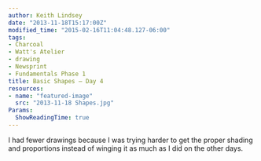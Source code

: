 ```yaml
---
author: Keith Lindsey
date: "2013-11-18T15:17:00Z"
modified_time: "2015-02-16T11:04:48.127-06:00"
tags:
- Charcoal
- Watt's Atelier
- drawing
- Newsprint
- Fundamentals Phase 1
title: Basic Shapes – Day 4
resources:
- name: "featured-image"
  src: "2013-11-18 Shapes.jpg"
Params:
  ShowReadingTime: true
---
```


I had fewer drawings because I was trying harder to get the proper  shading and proportions instead of winging it as much as I did on the  other days.